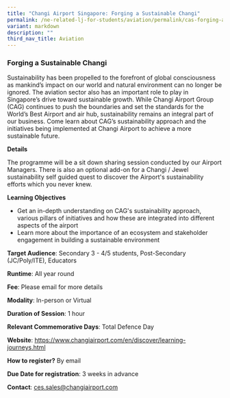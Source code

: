 ```yaml
---
title: "Changi Airport Singapore: Forging a Sustainable Changi"
permalink: /ne-related-lj-for-students/aviation/permalink/cas-forging-a-sustainable-changi/
variant: markdown
description: ""
third_nav_title: Aviation
---
```

### Forging a Sustainable Changi

Sustainability has been propelled to the forefront of global consciousness as mankind’s impact on our world and natural environment can no longer be ignored. The aviation sector also has an important role to play in Singapore’s drive toward sustainable growth. 
While Changi Airport Group (CAG) continues to push the boundaries and set the standards for the World’s Best Airport and air hub, sustainability remains an integral part of our business. Come learn about CAG’s sustainability approach and the initiatives being implemented at Changi Airport to achieve a more sustainable future.

**Details**

The programme will be a sit down sharing session conducted by our Airport Managers.
There is also an optional add-on for a Changi / Jewel sustainability self guided quest to discover the Airport's sustainability efforts which you never knew. 

**Learning Objectives**

* Get an in-depth understanding on CAG's sustainability approach, various pillars of initiatives and how these are integrated into different aspects of the airport
* Learn more about the importance of an ecosystem and stakeholder engagement in building a sustainable environment

**Target Audience**: Secondary 3 - 4/5 students, Post-Secondary (JC/Poly/ITE), Educators

**Runtime**: All year round

**Fee**: Please email for more details

**Modality**: In-person or Virtual

**Duration of Session**: 1 hour

**Relevant Commemorative Days**:  Total Defence Day

**Website**: https://www.changiairport.com/en/discover/learning-journeys.html

**How to register?** By email

**Due Date for registration**: 3 weeks in advance

**Contact**: ces.sales@changiairport.com